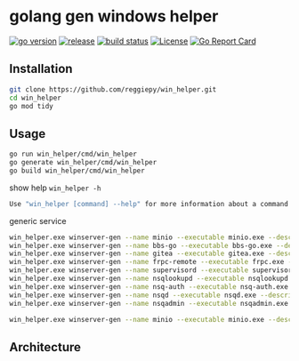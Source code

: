 # golang gen windows helper

[![go version](https://img.shields.io/github/go-mod/go-version/reggiepy/win_helper?color=success&filename=go.mod&style=flat)](https://github.com/reggiepy/win_helper)
[![release](https://img.shields.io/github/v/tag/reggiepy/win_helper?color=success&label=release)](https://github.com/reggiepy/win_helper)
[![build status](https://img.shields.io/badge/build-pass-success.svg?style=flat)](https://github.com/reggiepy/win_helper)
[![License](https://img.shields.io/badge/license-GNU%203.0-success.svg?style=flat)](https://github.com/reggiepy/win_helper)
[![Go Report Card](https://goreportcard.com/badge/github.com/reggiepy/win_helper)](https://goreportcard.com/report/github.com/reggiepy/win_helper)

## Installation

```bash
git clone https://github.com/reggiepy/win_helper.git
cd win_helper
go mod tidy
```

## Usage

```bash
go run win_helper/cmd/win_helper
go generate win_helper/cmd/win_helper
go build win_helper/cmd/win_helper
```

show help `win_helper -h`
```bash
Use "win_helper [command] --help" for more information about a command.
```

generic service
```bash
win_helper.exe winserver-gen --name minio --executable minio.exe --description minio --start-arguments "server minio"
win_helper.exe winserver-gen --name bbs-go --executable bbs-go.exe --description bbs-go
win_helper.exe winserver-gen --name gitea --executable gitea.exe --description gitea --start-arguments "web"
win_helper.exe winserver-gen --name frpc-remote --executable frpc.exe --description frpc --start-arguments "-c frpcremote.ini"
win_helper.exe winserver-gen --name supervisord --executable supervisord.exe --description supervisord --start-arguments "-c supervisord.conf"
win_helper.exe winserver-gen --name nsqlookupd --executable nsqlookupd.exe --description nsqlookupd --working-directory bin
win_helper.exe winserver-gen --name nsq-auth --executable nsq-auth.exe --description nsq-auth --start-arguments "--secret %n&yFA2JD85z^g --auth-http-address 127.0.0.1:1325" --working-directory bin
win_helper.exe winserver-gen --name nsqd --executable nsqd.exe --description nsqd --start-arguments "--lookupd-tcp-address=127.0.0.1:4160 --auth-http-address "127.0.0.1:1325"" --working-directory bin
win_helper.exe winserver-gen --name nsqadmin --executable nsqadmin.exe --description nsqadmin --start-arguments "--lookupd-http-address=127.0.0.1:4161 -u "127.0.0.1:1325"" --working-directory bin

win_helper.exe winserver-gen --name minio --executable minio.exe --description minio --start-arguments "server minio"
```
## Architecture
```bash

```


